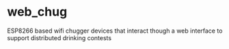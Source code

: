 # web_chug
ESP8266 based wifi chugger devices that interact though a web interface to support distributed drinking contests
